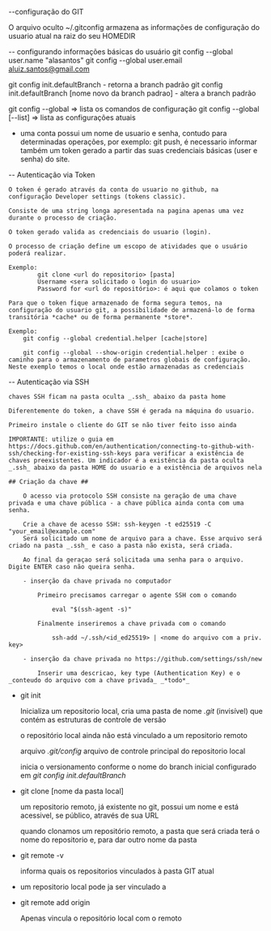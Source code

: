 
--configuração do GIT

O arquivo oculto ~/.gitconfig armazena as informações de configuração do usuario atual na raiz do seu HOMEDIR

-- configurando informações básicas do usuário
git config --global user.name "alasantos"
git config --global user.email aluiz.santos@gmail.com

git config init.defaultBranch - retorna a branch padrão
git config init.defaultBranch [nome novo da branch padrao] - altera a branch padrão

git config --global  => lista os comandos de configuração
git config --global [--list] => lista as configurações atuais 


- uma conta possui um nome de usuario e senha, contudo para determinadas operações, por exemplo: git push, é necessario informar também um token gerado a partir das suas credenciais básicas (user e senha) do site.


-- Autenticação via Token

    O token é gerado através da conta do usuario no github, na configuração Developer settings (tokens classic).

    Consiste de uma string longa apresentada na pagina apenas uma vez durante o processo de criação.

    O token gerado valida as credenciais do usuario (login).

    O processo de criação define um escopo de atividades que o usuário poderá realizar.
    
    Exemplo: 
            git clone <url do repositorio> [pasta]
            Username <sera solicitado o login do usuario>
            Password for <url do repositório>: é aqui que colamos o token

    Para que o token fique armazenado de forma segura temos, na configuração do usuario git, a possibilidade de armazená-lo de forma transitória *cache* ou de forma permanente *store*.

    Exemplo: 
        git config --global credential.helper [cache|store]

        git config --global --show-origin credential.helper : exibe o caminho para o armazenamento de parametros globais de configuração. Neste exemplo temos o local onde estão armazenadas as credenciais

-- Autenticação via SSH

    chaves SSH ficam na pasta oculta _.ssh_ abaixo da pasta home

    Diferentemente do token, a chave SSH é gerada na máquina do usuario. 

    Primeiro instale o cliente do GIT se não tiver feito isso ainda

    IMPORTANTE: utilize o guia em https://docs.github.com/en/authentication/connecting-to-github-with-ssh/checking-for-existing-ssh-keys para verificar a existência de chaves preexistentes. Um indicador é a existência da pasta oculta _.ssh_ abaixo da pasta HOME do usuario e a existência de arquivos nela

    ## Criação da chave ##

        O acesso via protocolo SSH consiste na geração de uma chave privada e uma chave pública - a chave pública ainda conta com uma senha.

        Crie a chave de acesso SSH: ssh-keygen -t ed25519 -C "your_email@example.com"
        Será solicitado um nome de arquivo para a chave. Esse arquivo será criado na pasta _.ssh_ e caso a pasta não exista, será criada.

        Ao final da geraçao será solicitada uma senha para o arquivo. Digite ENTER caso não queira senha.

        - inserção da chave privada no computador

            Primeiro precisamos carregar o agente SSH com o comando

                eval "$(ssh-agent -s)"

            Finalmente inseriremos a chave privada com o comando

                ssh-add ~/.ssh/<id_ed25519> | <nome do arquivo com a priv. key>

        - inserção da chave privada no https://github.com/settings/ssh/new

            Inserir uma descricao, key type (Authentication Key) e o _conteudo do arquivo com a chave privada_ _*todo*_

            


- git init 

    Inicializa um repositorio local, cria uma pasta de nome _.git_ (invisível) que contém as estruturas de controle de versão

    o repositório local ainda não está vinculado a um repositorio remoto

    arquivo _.git/config_ 
        arquivo de controle principal do repositorio local

    inicia o versionamento conforme o nome do branch inicial configurado em _git config init.defaultBranch_ 


- git clone <URL> [nome da pasta local]

    um repositorio remoto, já existente no git, possui um nome e está acessivel, se público, através de sua URL

    quando clonamos um repositório remoto, a pasta que será criada terá o nome do repositorio e, para dar outro nome da pasta
    

- git remote -v 

    informa quais os repositorios vinculados à pasta GIT atual


* um repositorio local pode ja ser vinculado a 

- git remote add origin <URL do repositorio remoto>

    Apenas vincula o repositório local com o remoto




